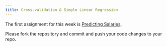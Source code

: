 ```yaml
---
title: Cross-validation & Simple Linear Regression
---
```


The first assignment for this week is [Predicting Salaries](https://github.com/Umuzi-org/salary/blob/master/assignment2.md).

Please fork the repository and commit and push your code changes to your repo.
